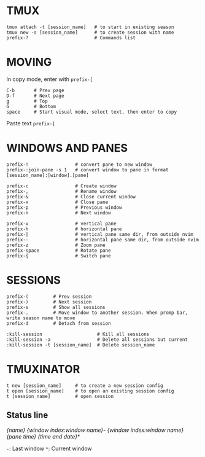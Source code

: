 # TMUX

```
tmux attach -t [session_name]   # to start in existing season
tmux new -s [session_name]      # to create session with name
prefix-?                        # Commands list
```

# MOVING

In copy mode, enter with `prefix-[`
```
C-b       # Prev page
D-f       # Next page
g         # Top
G         # Bottom
space     # Start visual mode, select text, then enter to copy
```
Paste text `prefix-]`

# WINDOWS AND PANES

```
prefix-!                 # convert pane to new window
prefix-:join-pane -s 1   # convert window to pane in format [session_name]:[window].[pane]

prefix-c                 # Create window
prefix-,                 # Rename window
prefix-&                 # Close current window
prefix-x                 # Close pane
prefix-p                 # Previous window
prefix-n                 # Next window

prefix-v                 # vertical pane
prefix-h                 # horizontal pane
prefix-|                 # vertical pane same dir, from outside nvim
prefix--                 # horizontal pane same dir, from outside nvim
prefix-z                 # Zoom pane
prefix-space             # Rotate pane
prefix-{                 # Switch pane
```

# SESSIONS

```
prefix-(         # Prev session
prefix-)         # Next session
prefix-s         # Show all sessions
prefix-.         # Move window to another session. When promp bar, write season name to move
prefix-d         # Detach from session

:kill-session                    # Kill all sessions
:kill-session -a                 # Delete all sessions but current
:kill-session -t [session_name]  # Delete session_name
```

# TMUXINATOR

```
t new [session_name]     # to create a new session config
t open [session_name]    # to open an existing session config
t [session_name]         # open session
```


## Status line

**{name} {window index:window name}- {window index:window name}*    {pane time} {time and date}**

`-`: Last window
`*`: Current window

